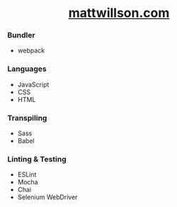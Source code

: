 <h1 align="center">
  <a href="https://mattwillson.com">mattwillson.com</a>
</h1>

### Bundler
- webpack

### Languages
- JavaScript
- CSS
- HTML

### Transpiling
- Sass
- Babel

### Linting & Testing
- ESLint
- Mocha
- Chai
- Selenium WebDriver
